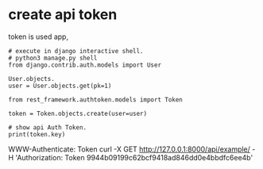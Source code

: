
# create api token 
token is used app,
```shell
# execute in django interactive shell.
# python3 manage.py shell
from django.contrib.auth.models import User

User.objects.
user = User.objects.get(pk=1)

from rest_framework.authtoken.models import Token

token = Token.objects.create(user=user)

# show api Auth Token.
print(token.key)
```

WWW-Authenticate: Token
curl -X GET http://127.0.0.1:8000/api/example/ -H 'Authorization: Token 9944b09199c62bcf9418ad846dd0e4bbdfc6ee4b'
